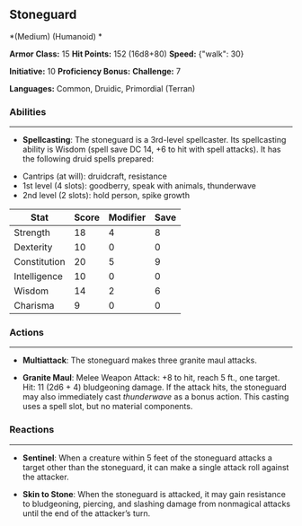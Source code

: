 ## Stoneguard
*(Medium) (Humanoid) *

**Armor Class:** 15
**Hit Points:** 152 (16d8+80)
**Speed:** {"walk": 30}

**Initiative:** 10
**Proficiency Bonus:**
**Challenge:** 7

**Languages:** Common, Druidic, Primordial (Terran)

### Abilities
 --- 
- **Spellcasting**: The stoneguard is a 3rd-level spellcaster. Its spellcasting ability is Wisdom (spell save DC 14, +6 to hit with spell attacks). It has the following druid spells prepared:

* Cantrips (at will): druidcraft, resistance
* 1st level (4 slots): goodberry, speak with animals, thunderwave
* 2nd level (2 slots): hold person, spike growth



| Stat | Score | Modifier | Save |
| ---- | ---- | ---- | ---- |
| Strength | 18 | 4 | 8 |
| Dexterity | 10 | 0 | 0 |
| Constitution | 20 | 5 | 9 |
| Intelligence | 10 | 0 | 0 |
| Wisdom | 14 | 2 | 6 |
| Charisma | 9 | 0 | 0 |

### Actions
 --- 
- **Multiattack**: The stoneguard makes three granite maul attacks.

- **Granite Maul**: Melee Weapon Attack: +8 to hit, reach 5 ft., one target. Hit: 11 (2d6 + 4) bludgeoning damage. If the attack hits, the stoneguard may also immediately cast _thunderwave_ as a bonus action. This casting uses a spell slot, but no material components.

### Reactions
 --- 
- **Sentinel**: When a creature within 5 feet of the stoneguard attacks a target other than the stoneguard, it can make a single attack roll against the attacker.

- **Skin to Stone**: When the stoneguard is attacked, it may gain resistance to bludgeoning, piercing, and slashing damage from nonmagical attacks until the end of the attacker’s turn.

